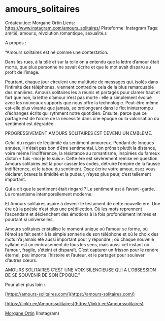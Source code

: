 # amours_solitaires

Créateur.ice: Morgane Ortin
Liens: https://www.instagram.com/amours_solitaires/
Plateforme: Instagram
Tags: amitié, amour.s, révolution romantique, sexualité.s

A propos :

“Amours solitaires est né comme une contestation.

Dans les rues, à la télé et sur la toile on a entendu que la lettre d’amour était morte, que plus personne ne savait écrire et que le mot avait disparu au profit de l’image.

Pourtant, chaque jour circulent une multitude de messages qui, isolés dans l’intimité des téléphones, viennent contredire cela de la plus remarquable des manières. Amours solitaires les a réunis et partagés pour clamer haut et fort que non, la lettre d’amour n’est pas morte : elle a simplement évolué avec les nouveaux supports que nous offre la technologie. Peut-être même est-elle plus vivante que jamais, se prolongeant dans le flot ininterrompu d’échanges écrits qui rythment notre quotidien. Ensuite, parce que ce partage est de l’ordre de la nécessité dans une époque où la valorisation du sentiment est dégradée.

PROGRESSIVEMENT AMOURS SOLITAIRES EST DEVENU UN EMBLÈME.

Celui du regain de légitimité du sentiment amoureux. Pendant de longues années, il n’était pas bon d’être sentimental. L’on prônait plutôt la distance, voire même l’indifférence, la résistance au romantisme, inspirées du fameux dicton « fuis -moi je te suis ». Cette ère est sévèrement remise en question. Amours solitaires est là pour casser les codes, détruire l’empire de la fausse indifférence, et le tabou du sentiment. Osez écrire votre amour, osez vous déclarer, bravez la timidité et la pudeur, n’ayez plus peur, c’est tellement important.

Qui a dit que le sentiment était ringard ? Le sentiment est à l’avant -garde. Le romantisme intemporellement moderne.

Et Amours solitaires aspire à devenir le testament de cette nouvelle ère. Une ère où la poésie n’est plus une prédilection. Où les mots reprennent l’ascendant et déclenchent des émotions à la fois profondément intimes et pourtant si universelles.

Amours solitaires cristallise le moment unique où l’amour se forme, où l’émoi se fait sentir à la simple sonnerie de son téléphone et où le choix des mots n’a jamais été aussi important pour y répondre ; où chaque nouvelle syllabe est un embrasement de tous les sens, mais aussi cet instant où l’amour, fragile, s’éteint et disparaît. C’est capturer un frisson pour le rendre éternel, peu importe l’histoire et l’auteur, et le partager pour soulever d’autres cœurs.

AMOURS SOLITAIRES C’EST UNE VOIX SILENCIEUSE QUI A L’OBSESSION DE SE SOUVENIR DE SON ÉPOQUE.”

Pour aller plus loin :

[https://amours-solitaires.com/](https://amours-solitaires.com/)

[https://linktr.ee/Amourssolitaires](https://linktr.ee/Amourssolitaires)

[Morgane Ortin](https://www.instagram.com/morganeortin/) (Instagram)